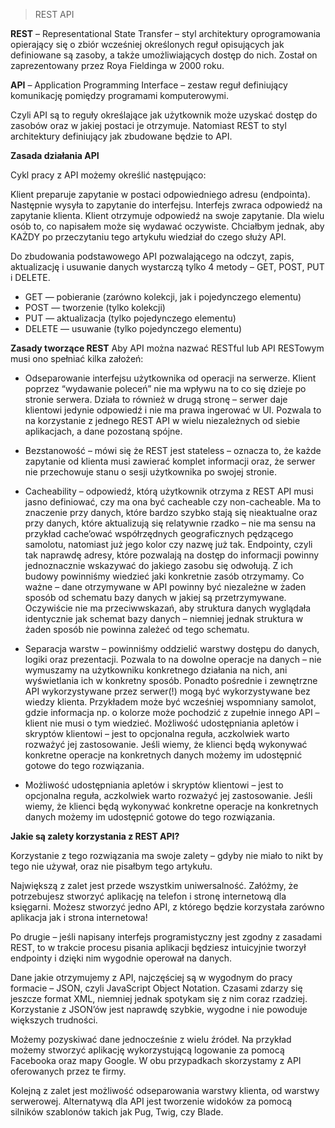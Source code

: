 > REST API


**REST** – Representational State Transfer – styl architektury oprogramowania opierający się o zbiór wcześniej określonych reguł opisujących jak definiowane są zasoby, a także umożliwiających dostęp do nich. Został on zaprezentowany przez Roya Fieldinga w 2000 roku.

**API** – Application Programming Interface – zestaw reguł definiujący komunikację pomiędzy programami komputerowymi.

Czyli API są to reguły określające jak użytkownik może uzyskać dostęp do zasobów oraz w jakiej postaci je otrzymuje. Natomiast REST to styl architektury definiujący jak zbudowane będzie to API.

**Zasada działania API**

Cykl pracy z API możemy określić następująco:

Klient preparuje zapytanie w postaci odpowiedniego adresu (endpointa).
Następnie wysyła to zapytanie do interfejsu.
Interfejs zwraca odpowiedź na zapytanie klienta.
Klient otrzymuje odpowiedź na swoje zapytanie.
Dla wielu osób to, co napisałem może się wydawać oczywiste. Chciałbym jednak, aby KAŻDY po przeczytaniu tego artykułu wiedział do czego służy API.

Do zbudowania podstawowego API pozwalającego na odczyt, zapis, aktualizację i usuwanie danych wystarczą tylko 4 metody – GET, POST, PUT i DELETE.

- GET — pobieranie (zarówno kolekcji, jak i pojedynczego elementu)
- POST — tworzenie (tylko kolekcji)
- PUT — aktualizacja (tylko pojedynczego elementu)
- DELETE — usuwanie (tylko pojedynczego elementu)


**Zasady tworzące REST**
Aby API można nazwać RESTful lub API RESTowym musi ono spełniać kilka założeń:

- Odseparowanie interfejsu użytkownika od operacji na serwerze. Klient poprzez “wydawanie poleceń” nie ma wpływu na to co się dzieje po stronie serwera. Działa to również w drugą stronę – serwer daje klientowi jedynie odpowiedź i nie ma prawa ingerować w UI. Pozwala to na korzystanie z jednego REST API w wielu niezależnych od siebie aplikacjach, a dane pozostaną spójne.

- Bezstanowość – mówi się że REST jest stateless – oznacza to, że każde zapytanie od klienta musi zawierać komplet informacji oraz, że serwer nie przechowuje stanu o sesji użytkownika po swojej stronie.

- Cacheability – odpowiedź, którą użytkownik otrzyma z REST API musi jasno definiować, czy ma ona być cacheable czy non-cacheable. Ma to znaczenie przy danych, które bardzo szybko stają się nieaktualne oraz przy danych, które aktualizują się relatywnie rzadko – nie ma sensu na przykład cache’ować współrzędnych geograficznych pędzącego samolotu, natomiast już jego kolor czy nazwę już tak.
Endpointy, czyli tak naprawdę adresy, które pozwalają na dostęp do informacji powinny jednoznacznie wskazywać do jakiego zasobu się odwołują. Z ich budowy powinniśmy wiedzieć jaki konkretnie zasób otrzymamy. Co ważne – dane otrzymywane w API powinny być niezależne w żaden sposób od schematu bazy danych w jakiej są przetrzymywane. Oczywiście nie ma przeciwwskazań, aby struktura danych wyglądała identycznie jak schemat bazy danych – niemniej jednak struktura w żaden sposób nie powinna zależeć od tego schematu.

- Separacja warstw – powinniśmy oddzielić warstwy dostępu do danych, logiki oraz prezentacji. Pozwala to na dowolne operacje na danych – nie wymuszamy na użytkowniku konkretnego działania na nich, ani wyświetlania ich w konkretny sposób. Ponadto pośrednie i zewnętrzne API wykorzystywane przez serwer(!) mogą być wykorzystywane bez wiedzy klienta. Przykładem może być wcześniej wspomniany samolot, gdzie informacja np. o kolorze może pochodzić z zupełnie innego API – klient nie musi o tym wiedzieć.
Możliwość udostępniania apletów i skryptów klientowi – jest to opcjonalna reguła, aczkolwiek warto rozważyć jej zastosowanie. Jeśli wiemy, że klienci będą wykonywać konkretne operacje na konkretnych danych możemy im udostępnić gotowe do tego rozwiązania.

- Możliwość udostępniania apletów i skryptów klientowi – jest to opcjonalna reguła, aczkolwiek warto rozważyć jej zastosowanie. Jeśli wiemy, że klienci będą wykonywać konkretne operacje na konkretnych danych możemy im udostępnić gotowe do tego rozwiązania.


**Jakie są zalety korzystania z REST API?**

Korzystanie z tego rozwiązania ma swoje zalety – gdyby nie miało to nikt by tego nie używał, oraz nie pisałbym tego artykułu.

Największą z zalet jest przede wszystkim uniwersalność. Załóżmy, że potrzebujesz stworzyć aplikację na telefon i stronę internetową dla księgarni. Możesz stworzyć jedno API, z którego będzie korzystała zarówno aplikacja jak i strona internetowa!

Po drugie – jeśli napisany interfejs programistyczny jest zgodny z zasadami REST, to w trakcie procesu pisania aplikacji będziesz intuicyjnie tworzył endpointy i dzięki nim wygodnie operował na danych.

Dane jakie otrzymujemy z API, najczęściej są w wygodnym do pracy formacie – JSON, czyli JavaScript Object Notation. Czasami zdarzy się jeszcze format XML, niemniej jednak spotykam się z nim coraz rzadziej. Korzystanie z JSON’ów jest naprawdę szybkie, wygodne i nie powoduje większych trudności.

Możemy pozyskiwać dane jednocześnie z wielu źródeł. Na przykład możemy stworzyć aplikację wykorzystującą logowanie za pomocą Facebooka oraz mapy Google. W obu przypadkach skorzystamy z API oferowanych przez te firmy.

Kolejną z zalet jest możliwość odseparowania warstwy klienta, od warstwy serwerowej. Alternatywą dla API jest tworzenie widoków za pomocą silników szablonów takich jak Pug, Twig, czy Blade.
